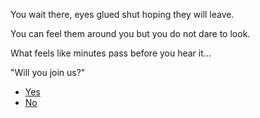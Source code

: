 You wait there, eyes glued shut hoping they will leave.

You can feel them around you but you do not dare to look.

What feels like minutes pass before you hear it...

"Will you join us?"

- [Yes](0-D1.md)
- [No](0-D2.md)